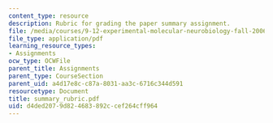 ```yaml
---
content_type: resource
description: Rubric for grading the paper summary assignment.
file: /media/courses/9-12-experimental-molecular-neurobiology-fall-2006/d4ded2079d824683892ccef264cff964_summary_rubric.pdf
file_type: application/pdf
learning_resource_types:
- Assignments
ocw_type: OCWFile
parent_title: Assignments
parent_type: CourseSection
parent_uid: a4d17e8c-c87a-8031-aa3c-6716c344d591
resourcetype: Document
title: summary_rubric.pdf
uid: d4ded207-9d82-4683-892c-cef264cff964
---
```

